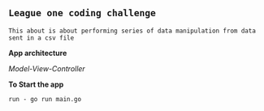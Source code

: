 ## `League one coding challenge`

`This about is about performing series of data manipulation from data sent in a csv file`

**App architecture**

_Model-View-Controller_

**To Start the app**

`run - go run main.go`